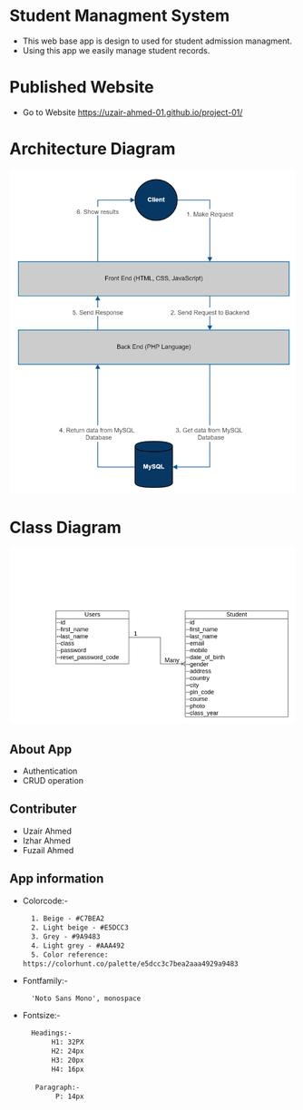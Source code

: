 # Student Managment System

* This web base app is design to used for student admission managment.
* Using this app we easily manage student records.

# Published Website

* Go to Website https://uzair-ahmed-01.github.io/project-01/

# Architecture Diagram

![docs](/docs/architecture/architecture.png "Project01 Architecture Diagram")

# Class Diagram

![docs](/docs/class-diagram/project01-class-diagram.png "Project01 Class Diagram")

## About App

* Authentication
* CRUD operation
   
## Contributer

* Uzair Ahmed
* Izhar Ahmed
* Fuzail Ahmed

## App information

* Colorcode:- 

        1. Beige - #C7BEA2
        2. Light beige - #E5DCC3
        3. Grey - #9A9483
        4. Light grey - #AAA492
        5. Color reference: https://colorhunt.co/palette/e5dcc3c7bea2aaa4929a9483
           
* Fontfamily:- 

        'Noto Sans Mono', monospace

* Fontsize:-

        Headings:-
             H1: 32PX
             H2: 24px
             H3: 20px
             H4: 16px

         Paragraph:-
              P: 14px
